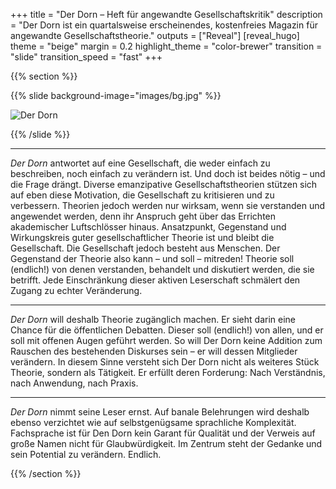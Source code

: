 +++
title = "Der Dorn – Heft für angewandte Gesellschaftskritik"
description = "Der Dorn ist ein quartalsweise erscheinendes, kostenfreies Magazin für angewandte Gesellschaftstheorie."
outputs = ["Reveal"]
[reveal_hugo]
theme = "beige"
margin = 0.2
highlight_theme = "color-brewer"
transition = "slide"
transition_speed = "fast"
+++

{{% section %}}

{{% slide background-image="images/bg.jpg" %}}

![Der Dorn](images/banner.png)

{{% /slide %}}

---

_Der Dorn_ antwortet auf eine Gesellschaft, die weder einfach zu beschreiben, noch einfach zu verändern ist. Und doch ist beides nötig – und die Frage drängt. Diverse emanzipative Gesellschaftstheorien stützen sich auf eben diese Motivation, die Gesellschaft zu kritisieren und zu verbessern. Theorien jedoch werden nur wirksam, wenn sie verstanden und angewendet werden, denn ihr Anspruch geht über das Errichten akademischer Luftschlösser hinaus. Ansatzpunkt, Gegenstand und Wirkungskreis guter gesellschaftlicher Theorie ist und bleibt die Gesellschaft. Die Gesellschaft jedoch besteht aus Menschen. Der Gegenstand der Theorie also kann – und soll – mitreden! Theorie soll (endlich!) von denen verstanden, behandelt und diskutiert werden, die sie betrifft. Jede Einschränkung dieser aktiven Leserschaft schmälert den Zugang zu echter Veränderung.

---

_Der Dorn_ will deshalb Theorie zugänglich machen. Er sieht darin eine Chance für die öffentlichen Debatten. Dieser soll (endlich!) von allen, und er soll mit offenen Augen geführt werden. So will Der Dorn keine Addition zum Rauschen des bestehenden Diskurses sein – er will dessen Mitglieder verändern. In diesem Sinne versteht sich Der Dorn nicht als weiteres Stück Theorie, sondern als Tätigkeit. Er erfüllt deren Forderung: Nach Verständnis, nach Anwendung, nach Praxis.

---

_Der Dorn_ nimmt seine Leser ernst. Auf banale Belehrungen wird deshalb ebenso verzichtet wie auf selbstgenügsame sprachliche Komplexität. Fachsprache ist für Den Dorn kein Garant für Qualität und der Verweis auf große Namen nicht für Glaubwürdigkeit. Im Zentrum steht der Gedanke und sein Potential zu verändern. Endlich.

{{% /section %}}
